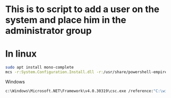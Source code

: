 # This is to script to add a user on the system and place him in the administrator group

# In linux


```bash
sudo apt install mono-complete
mcs -r:System.Configuration.Install.dll -r:/usr/share/powershell-empire/empire/server/csharp/Covenant/Data/AssemblyReferences/net40/System.Management.Automation.dll -r:/usr/lib/mono/4.7.2-api/Facades/System.Runtime.dll exe.cs
```

Windows

```bash
c:\Windows\Microsoft.NET\Framework\v4.0.30319\csc.exe /reference:"C:\windows\assembly\GAC_MSIL\System.Management.Automation\1.0.0.0__31bf3856ad364e35\System.Management.Automation.dll" C:\users\dhanush\Desktop\exe.cs
```
